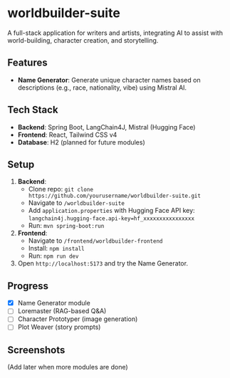 # worldbuilder-suite
A full-stack application for writers and artists, integrating AI to assist with world-building, character creation, and storytelling.

## Features
- **Name Generator**: Generate unique character names based on descriptions (e.g., race, nationality, vibe) using Mistral AI.

## Tech Stack
- **Backend**: Spring Boot, LangChain4J, Mistral (Hugging Face)
- **Frontend**: React, Tailwind CSS v4
- **Database**: H2 (planned for future modules)

## Setup
1. **Backend**:
    - Clone repo: `git clone https://github.com/yourusername/worldbuilder-suite.git`
    - Navigate to `/worldbuilder-suite`
    - Add `application.properties` with Hugging Face API key: `langchain4j.hugging-face.api-key=hf_xxxxxxxxxxxxxxxx`
    - Run: `mvn spring-boot:run`
2. **Frontend**:
    - Navigate to `/frontend/worldbuilder-frontend`
    - Install: `npm install`
    - Run: `npm run dev`
3. Open `http://localhost:5173` and try the Name Generator.

## Progress
- [x] Name Generator module
- [ ] Loremaster (RAG-based Q&A)
- [ ] Character Prototyper (image generation)
- [ ] Plot Weaver (story prompts)

## Screenshots
(Add later when more modules are done)
